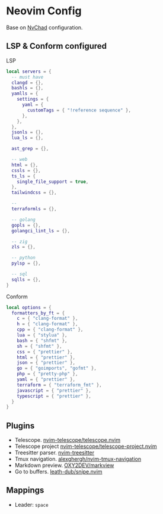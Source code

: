 # Neovim Config

Base on [NvChad](https://github.com/NvChad/NvChad) configuration.

## LSP & Conform configured

LSP

```lua
local servers = {
  -- must have
  clangd = {},
  bashls = {},
  yamlls = {
    settings = {
      yaml = {
        customTags = { "!reference sequence" },
      },
    },
  },
  jsonls = {},
  lua_ls = {},

  ast_grep = {},

  -- web
  html = {},
  cssls = {},
  ts_ls = {
    single_file_support = true,
  },
  tailwindcss = {},

  --
  terraformls = {},

  -- golang
  gopls = {},
  golangci_lint_ls = {},

  -- zig
  zls = {},

  -- python
  pylsp = {},

  -- sql
  sqlls = {},
}
```

Conform

```lua
local options = {
  formatters_by_ft = {
    c = { "clang-format" },
    h = { "clang-format" },
    cpp = { "clang-format" },
    lua = { "stylua" },
    bash = { "shfmt" },
    sh = { "shfmt" },
    css = { "prettier" },
    html = { "prettier" },
    json = { "prettier" },
    go = { "goimports", "gofmt" },
    php = { "pretty-php" },
    yaml = { "prettier" },
    terraform = { "terraform_fmt" },
    javascript = { "prettier" },
    typescript = { "prettier" },
  }
}
```

## Plugins

- Telescope. [nvim-telescope/telescope.nvim](https://github.com/nvim-telescope/telescope.nvim)
- Telescope project [nvim-telescope/telescope-project.nvim](https://github.com/nvim-telescope/telescope-project.nvim)
- Treesitter parser. [nvim-treesitter](https://github.com/nvim-treesitter/nvim-treesitter)
- Tmux navigation. [alexghergh/nvim-tmux-navigation](https://github.com/alexghergh/nvim-tmux-navigation)
- Markdown preview. [OXY2DEV/markview](https://github.com/OXY2DEV/markview.nvim)
- Go to buffers. [leath-dub/snipe.nvim](https://github.com/leath-dub/snipe.nvim)

## Mappings

- Leader: `space`
